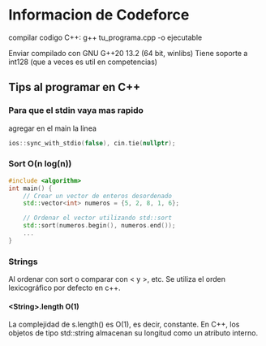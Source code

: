 # Informacion de Codeforce

compilar codigo C++: g++ tu_programa.cpp -o ejecutable

Enviar compilado con GNU G++20 13.2 (64 bit, winlibs)
Tiene soporte a int128 (que a veces es util en competencias)

## Tips al programar en C++

### Para que el stdin vaya mas rapido

agregar en el main la linea

```cpp
ios::sync_with_stdio(false), cin.tie(nullptr);
```

### Sort O(n log(n))

```cpp
#include <algorithm>
int main() {
    // Crear un vector de enteros desordenado
    std::vector<int> numeros = {5, 2, 8, 1, 6};

    // Ordenar el vector utilizando std::sort
    std::sort(numeros.begin(), numeros.end());
    ...
}
```

### Strings

Al ordenar con sort o comparar con < y >, etc. Se utiliza el orden lexicográfico por defecto en c++.

#### \<String>.length O(1)

La complejidad de s.length() es O(1), es decir, constante.
En C++, los objetos de tipo std::string almacenan su longitud como un atributo interno.
